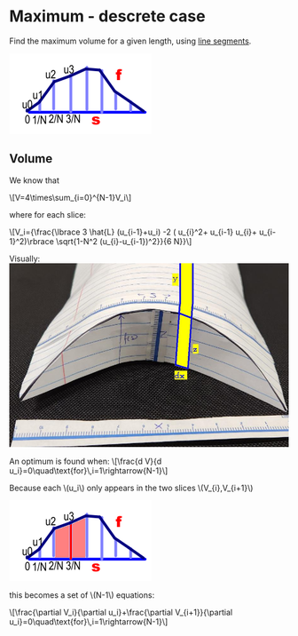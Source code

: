 # Maximum - descrete case

 Find the maximum volume for a given length, using [line segments](./segments.md).
 
![](images/segments.png)

## Volume

We know that 

\\[V=4\times\sum\_{i=0}\^{N-1}V\_i\\]

where for each slice:

\\[V\_i={\frac{\lbrace 3 \hat{L} (u\_{i-1}+u\_i) -2 ( u\_{i}\^2+ u\_{i-1} u\_{i}+ u\_{i-1}\^2)\rbrace  \sqrt{1-N\^2 (u\_{i}-u\_{i-1})\^2}}{6 N}}\\]

Visually:
![](images/slice_folded.jpg)

An optimum is found when:
\\[\frac{d V}{d u\_i}=0\quad\text{for}\\,i=1\rightarrow{N-1}\\]

Because each \\(u\_i\\) only appears in the two slices \\(V\_{i},V\_{i+1}\\)

![](images/adj_segments.png)

this becomes a set of \\(N-1\\) equations:

\\[\frac{\partial V\_i}{\partial u\_i}+\frac{\partial V\_{i+1}}{\partial u\_i}=0\quad\text{for}\\,i=1\rightarrow{N-1}\\\]

